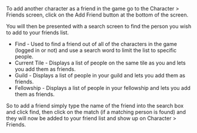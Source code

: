 ---
---
To add another character as a friend in the game go to the Character > Friends screen, click on the Add Friend button at the bottom of the screen.

You will then be presented with a search screen to find the person you wish to add to your friends list.

*   Find - Used to find a friend out of all of the characters in the game (logged in or not) and use a search word to limit the list to specific people.
*   Current Tile - Displays a list of people on the same tile as you and lets you add them as friends.
*   Guild - Displays a list of people in your guild and lets you add them as friends.
*   Fellowship - Displays a list of people in your fellowship and lets you add them as friends.

So to add a friend simply type the name of the friend into the search box and click find, then click on the match (if a matching person is found) and they will now be added to your friend list and show up on Character > Friends.
